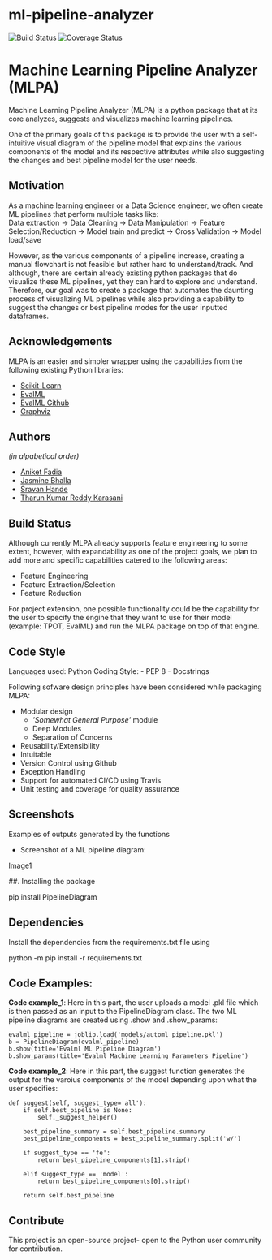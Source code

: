
# ml-pipeline-analyzer
[![Build Status](https://app.travis-ci.com/TharunKumarReddy5/ml-pipeline-analyzer.svg?branch=main)](https://app.travis-ci.com/TharunKumarReddy5/ml-pipeline-analyzer)
[![Coverage Status](https://coveralls.io/repos/github/TharunKumarReddy5/ml-pipeline-analyzer/badge.svg?branch=main&kill_cache=1)](https://coveralls.io/github/TharunKumarReddy5/ml-pipeline-analyzer?branch=main&kill_cache=1)

# Machine Learning Pipeline Analyzer (MLPA)

Machine Learning Pipeline Analyzer (MLPA) is a python package that at its core analyzes, suggests and visualizes machine learning pipelines.

One of the primary goals of this package is to provide the user with a self-intuitive visual diagram of the pipeline model that explains the various components of the model and its respective attributes while also suggesting the changes and best pipeline model for the user needs.

## Motivation

As a machine learning engineer or a Data Science engineer, we often create ML pipelines that perform multiple tasks like:  
Data extraction -> Data Cleaning -> Data Manipulation -> Feature Selection/Reduction -> Model train and predict -> Cross Validation -> Model load/save

However, as the various components of a pipeline increase, creating a manual flowchart is not feasible but rather hard to understand/track. And although, there are certain already existing python packages that do visualize these ML pipelines, yet they can hard to explore and understand.
Therefore, our goal was to create a package that automates the daunting process of visualizing ML pipelines while also providing a capability to suggest the changes or best pipeline modes for the user inputted dataframes. 

## Acknowledgements

MLPA is an easier and simpler wrapper using the capabilities from the following existing Python libraries:

 - [Scikit-Learn](https://scikit-learn.org/stable/)
 - [EvalML](https://evalml.alteryx.com/en/stable/)
 - [EvalML Github](https://github.com/alteryx/evalml)
 - [Graphviz](https://graphviz.org/)
 
## Authors
*(in alpabetical order)*

- [Aniket Fadia](https://github.com/aniketfadia96)
- [Jasmine Bhalla](https://github.com/JasmineBhalla17)
- [Sravan Hande](https://github.com/sravankr96)
- [Tharun Kumar Reddy Karasani](https://github.com/TharunKumarReddy5)


## Build Status

Although currently MLPA already supports feature engineering to some extent, however, with expandability as one of the project goals, we plan to add more and specific capabilities catered to the following areas:
- Feature Engineering
- Feature Extraction/Selection
- Feature Reduction

For project extension, one possible functionality could be the capability for the user to specify the engine that they want to use for their model (example: TPOT, EvalML) and run the MLPA package on top of that engine.

## Code Style

Languages used: Python
Coding Style:
    - PEP 8
    - Docstrings

Following sofware design principles have been considered while packaging MLPA:

- Modular design
    - *'Somewhat General Purpose'* module
    - Deep Modules
    - Separation of Concerns
- Reusability/Extensibility
- Intuitable
- Version Control using Github
- Exception Handling
- Support for automated CI/CD using Travis
- Unit testing and coverage for quality assurance

## Screenshots

Examples of outputs generated by the functions

- Screenshot of a ML pipeline diagram:

[Image1](https://github.com/TharunKumarReddy5/ml-pipeline-analyzer/blob/865beb4214c510ca49408788fc1679b4a21add5a/examples/machine_learning_pipeline.png)


##. Installing the package

pip install PipelineDiagram

## Dependencies

Install the dependencies from the requirements.txt file using

python -m pip install -r requirements.txt

## Code Examples:

**Code example_1**: Here in this part, the user uploads a model .pkl file which is then passed as an input to the PipelineDiagram class. The two ML pipeline diagrams are created using .show and .show_params:

    evalml_pipeline = joblib.load('models/automl_pipeline.pkl')
    b = PipelineDiagram(evalml_pipeline)
    b.show(title='Evalml ML Pipeline Diagram')
    b.show_params(title='Evalml Machine Learning Parameters Pipeline')

**Code example_2**: Here in this part, the suggest function generates the output for the varoius components of the model depending upon what the user specifies:

    def suggest(self, suggest_type='all'):
        if self.best_pipeline is None:
            self._suggest_helper()

        best_pipeline_summary = self.best_pipeline.summary
        best_pipeline_components = best_pipeline_summary.split('w/')

        if suggest_type == 'fe':
            return best_pipeline_components[1].strip()

        elif suggest_type == 'model':
            return best_pipeline_components[0].strip()

        return self.best_pipeline

## Contribute

This project is an open-source project- open to the Python user community for contribution.
